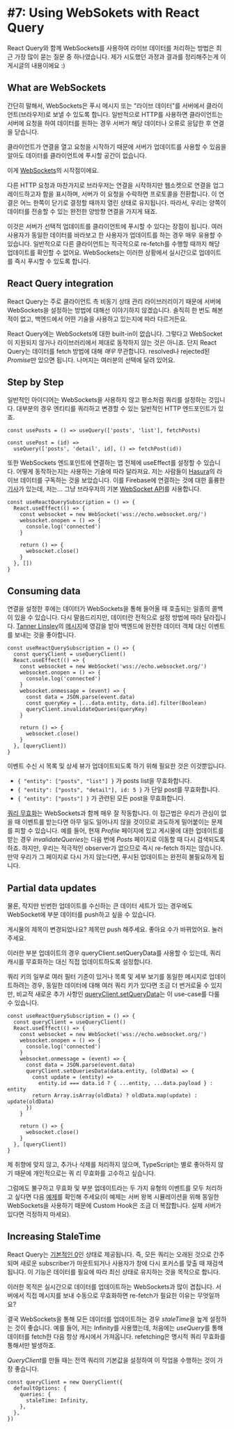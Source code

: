 # #7: Using WebSokets with React Query

React Query와 함께 WebSockets를 사용하여 라이브 데이터를 처리하는 방법은 최근 가장 많이 묻는 질문 중 하나였습니다. 제가 시도했던 과정과 결과를 정리해주는게 이 게시글의 내용이에요 :)

## ****What are WebSockets****

간단히 말해서, WebSockets은 푸시 메시지 또는 "라이브 데이터"를 서버에서 클라이언트(브라우저)로 보낼 수 있도록 합니다. 일반적으로 HTTP를 사용하면 클라이언트는 서버에 요청을 하여 데이터를 원하는 경우 서버가 해당 데이터나 오류로 응답한 후 연결을 닫습니다.

클라이언트가 연결을 열고 요청을 시작하기 때문에 서버가 업데이트를 사용할 수 있음을 알아도 데이터를 클라이언트에 푸시할 공간이 없습니다.

이게 [WebSockets](https://en.wikipedia.org/wiki/WebSocket)의 시작점이에요.

다른 HTTP 요청과 마찬가지로 브라우저는 연결을 시작하지만 웹소켓으로 연결을 업그레이드하고자 함을 표시하며, 서버가 이 요청을 수락하면 프로토콜을 전환합니다. 이 연결은 어느 한쪽이 닫기로 결정할 때까지 열린 상태로 유지됩니다. 따라서, 우리는 양쪽이 데이터를 전송할 수 있는 완전한 양방향 연결을 가지게 돼죠.

이것은 서버가 선택적 업데이트를 클라이언트에 푸시할 수 있다는 장점이 됩니다. 여러 사용자가 동일한 데이터를 바라보고 한 사용자가 업데이트를 하는 경우 매우 유용할 수 있습니다. 일반적으로 다른 클라이언트는 적극적으로 re-fetch를 수행할 때까지 해당 업데이트를 확인할 수 없어요. WebSockets는 이러한 상황에서 실시간으로 업데이트를 즉시 푸시할 수 있도록 합니다.

## ****React Query integration****

React Query는 주로 클라이언트 측 비동기 상태 관리 라이브러리이기 때문에 서버에 WebSockets을 설정하는 방법에 대해선 이야기하지 않겠습니다. 솔직히 한 번도 해본 적이 없고, 백엔드에서 어떤 기술을 사용하고 있는지에 따라 다르거든요.

React Query에는 WebSockets에 대한 built-in이 없습니다. 그렇다고 WebSocket이 지원되지 않거나 라이브러리에서 제대로 동작하지 않는 것은 아니죠. 단지 React Query는 데이터를 fetch 방법에 대해 *매우* 무관합니다. resolved나 rejected된 *Promise*만 있으면 됩니다. 나머지는 여러분의 선택에 달려 있어요.

## ****Step by Step****

일반적인 아이디어는 WebSockets을 사용하지 않고 평소처럼 쿼리를 설정하는 것입니다. 대부분의 경우 엔티티를 쿼리하고 변경할 수 있는 일반적인 HTTP 엔드포인트가 있죠.

```tsx
const usePosts = () => useQuery(['posts', 'list'], fetchPosts)

const usePost = (id) =>
  useQuery(['posts', 'detail', id], () => fetchPost(id))
```

또한 WebSockets 엔드포인트에 연결하는 앱 전체에 useEffect를 설정할 수 있습니다. 어떻게 동작하는지는 사용하는 기술에 따라 달라져요. 저는 사람들이 [Hasura](https://github.com/tannerlinsley/react-query/issues/171#issuecomment-649810136)의 라이브 데이터를 구독하는 것을 보았습니다. 이를 Firebase에 연결하는 것에 대한 훌륭한 [기사](https://aggelosarvanitakis.medium.com/a-real-time-hook-with-firebase-react-query-f7eb537d5145)가 있는데, 저는... 그냥 브라우저의 기본 [WebSocket API](https://developer.mozilla.org/en-US/docs/Web/API/WebSocket)를 사용합니다.

```tsx
const useReactQuerySubscription = () => {
  React.useEffect(() => {
    const websocket = new WebSocket('wss://echo.websocket.org/')
    websocket.onopen = () => {
      console.log('connected')
    }

    return () => {
      websocket.close()
    }
  }, [])
}
```

## ****Consuming data****

연결을 설정한 후에는 데이터가 WebSockets을 통해 들어올 때 호출되는 일종의 콜백이 있을 수 있습니다. 다시 말씀드리지만, 데이터란 전적으로 설정 방법에 따라 달라집니다. [Tanner Linsley](https://github.com/tannerlinsley)의 [메시지](https://github.com/tannerlinsley/react-query/issues/171#issuecomment-649716718)에 영감을 받아 백엔드에 완전한 데이터 객체 대신 이벤트를 보내는 것을 좋아합니다.

```tsx
const useReactQuerySubscription = () => {
  const queryClient = useQueryClient()
  React.useEffect(() => {
    const websocket = new WebSocket('wss://echo.websocket.org/')
    websocket.onopen = () => {
      console.log('connected')
    }
    websocket.onmessage = (event) => {
      const data = JSON.parse(event.data)
      const queryKey = [...data.entity, data.id].filter(Boolean)
      queryClient.invalidateQueries(queryKey)
    }

    return () => {
      websocket.close()
    }
  }, [queryClient])
}
```

이벤트 수신 시 목록 및 상세 뷰가 업데이트되도록 하기 위해 필요한 것은 이것뿐입니다.

- `{ "entity": ["posts", "list"] }` 가 posts list을 무효화합니다.
- `{ "entity": ["posts", "detail"], id: 5 }` 가 단일 post를 무효화합니다.
- `{ "entity": ["posts"] }` 가 관련된 모든 post을 무효화합니다.

[쿼리 무효화](https://react-query.tanstack.com/guides/query-invalidation)는 WebSockets과 함께 매우 잘 작동합니다. 이 접근법은 우리가 관심이 없을 때 이벤트를 받는다면 아무 일도 일어나지 않을 것이므로 과도하게 밀어붙이는 문제를 피할 수 있습니다. 예를 들어, 현재 *Profile* 페이지에 있고 게시물에 대한 업데이트를 받는 경우 *invalidateQueries*는 다음 번에 *Posts* 페이지로 이동할 때 다시 검색되도록 하죠. 하지만, 우리는 적극적인 observer가 없으므로 즉시 re-fetch 하지는 않습니다. 만약 우리가 그 페이지로 다시 가지 않는다면, 푸시된 업데이트는 완전히 불필요하게 됩니다.

## ****Partial data updates****

물론, 작지만 빈번한 업데이트를 수신하는 큰 데이터 세트가 있는 경우에도 WebSocket에 부분 데이터를 push하고 싶을 수 있습니다.

게시물의 제목이 변경되었나요? 제목만 push 해주세요. 좋아요 수가 바뀌었어요. 눌러주세요.

이러한 부분 업데이트의 경우 queryClient.setQueryData를 사용할 수 있는데, 쿼리 캐시를 무효화하는 대신 직접 업데이트하도록 설정합니다.

쿼리 키의 일부로 여러 필터 기준이 있거나 목록 및 세부 보기를 동일한 메시지로 업데이트하려는 경우, 동일한 데이터에 대해 여러 쿼리 키가 있다면 조금 더 번거로울 수 있지만, 비교적 새로운 추가 사항인 [queryClient.setQueryData](https://react-query.tanstack.com/reference/QueryClient#queryclientsetquerydata)는 이 use-case를 다룰 수 있습니다.

```tsx
const useReactQuerySubscription = () => {
  const queryClient = useQueryClient()
  React.useEffect(() => {
    const websocket = new WebSocket('wss://echo.websocket.org/')
    websocket.onopen = () => {
      console.log('connected')
    }
    websocket.onmessage = (event) => {
      const data = JSON.parse(event.data)
      queryClient.setQueriesData(data.entity, (oldData) => {
        const update = (entity) =>
          entity.id === data.id ? { ...entity, ...data.payload } : entity
        return Array.isArray(oldData) ? oldData.map(update) : update(oldData)
      })
    }

    return () => {
      websocket.close()
    }
  }, [queryClient])
}
```

제 취향에 맞지 않고, 추가나 삭제를 처리하지 않으며, TypeScript는 별로 좋아하지 않기 때문에 개인적으로는 쿼 리 무효화를 고수하고 싶습니다.

그럼에도 불구하고 무효화 및 부분 업데이트라는 두 가지 유형의 이벤트를 모두 처리하고 싶다면 다음 [예제](https://codesandbox.io/s/react-query-websockets-ep1op)를 확인해 주세요(이 예제는 서버 왕복 시뮬레이션을 위해 동일한 WebSockets을 사용하기 때문에 Custom Hook은 조금 더 복잡합니다. 실제 서버가 있다면 걱정하지 마세요).

## ****Increasing StaleTime****

React Query는 [기본적인 0](https://react-query.tanstack.com/guides/important-defaults)인 상태로 제공됩니다. 즉, 모든 쿼리는 오래된 것으로 간주되며 새로운 subscriber가 마운트되거나 사용자가 창에 다시 포커스를 맞출 때 재검색됩니다. 이 기능은 데이터를 필요에 따라 최신 상태로 유지하는 것을 목적으로 합니다.

이러한 목적은 실시간으로 데이터를 업데이트하는 WebSockets과 많이 겹칩니다. 서버에서 직접 메시지를 보내 수동으로 무효화하면 re-fetch가 필요한 이유는 무엇일까요?

결국 WebSockets을 통해 모든 데이터를 업데이트하는 경우 *staleTime*을 높게 설정하는 것이 좋습니다. 예를 들어, 저는 Infinity를 사용했는데, 처음에는 *useQuery*를 통해 데이터를 fetch한 다음 항상 캐시에서 가져옵니다. refetching은 명시적 쿼리 무효화를 통해서만 발생하죠.

*QueryClient*를 만들 때는 전역 쿼리의 기본값을 설정하여 이 작업을 수행하는 것이 가장 좋습니다.

```tsx
const queryClient = new QueryClient({
  defaultOptions: {
    queries: {
      staleTime: Infinity,
    },
  },
})
```